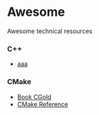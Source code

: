 # Awesome
Awesome technical resources 

### C++
  - [aaa](http://a.b.com)
  
  
  
### CMake
  - [Book CGold](https://cgold.readthedocs.io/)
  - [CMake Reference](https://cmake.org/cmake/help/latest/)

